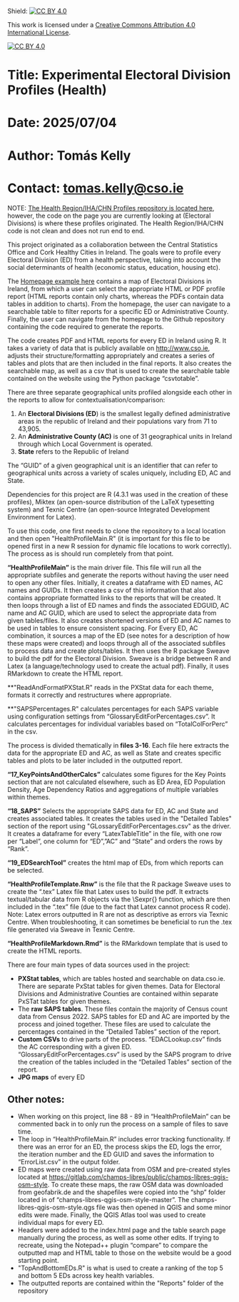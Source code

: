 Shield: [![CC BY 4.0][cc-by-shield]][cc-by]

This work is licensed under a
[Creative Commons Attribution 4.0 International License][cc-by].

[![CC BY 4.0][cc-by-image]][cc-by]

[cc-by]: http://creativecommons.org/licenses/by/4.0/
[cc-by-image]: https://i.creativecommons.org/l/by/4.0/88x31.png
[cc-by-shield]: https://img.shields.io/badge/License-CC%20BY%204.0-lightgrey.svg

# Title: Experimental Electoral Division Profiles (Health)
# Date: 2025/07/04
# Author: Tomás Kelly
# Contact: tomas.kelly@cso.ie

NOTE: <a href="https://github.com/CSOIreland/healthRegionProfiles)">The Health Region/IHA/CHN Profiles repository is located here</a>, however, the code on the page you are currently looking at (Electoral Divisions) is where these profiles originated. The Health Region/IHA/CHN code is not clean and does not run end to end.

This project originated as a collaboration between the Central Statistics Office and Cork Healthy Cities in Ireland. The goals were to profile every Electoral Division (ED) from a health perspective, taking into account the social determinants of health (economic status, education, housing etc). 

The <a href="https://edprofiles.cso.ie/2022/health/index.html">Homepage example here</a> contains a map of Electoral Divisions in Ireland, from which a user can select the appropriate HTML or PDF profile report (HTML reports contain only charts, whereas the PDFs contain data tables in addition to charts). From the homepage, the user can navigate to a searchable table to filter reports for a specific ED or Administrative County. Finally, the user can navigate from the homepage to the Github repository containing the code required to generate the reports. 

The code creates PDF and HTML reports for every ED in Ireland using R. It takes a variety of data that is publicly available on http://www.cso.ie, adjusts their structure/formatting appropriately and creates a series of tables and plots that are then included in the final reports. It also creates the searchable map, as well as a csv that is used to create the searchable table contained on the website using the Python package “csvtotable”. 

There are three separate geographical units profiled alongside each other in the reports to allow for contextualisation/comparison:
1. An **Electoral Divisions (ED**) is the smallest legally defined administrative areas in the republic of Ireland and their populations vary from 71 to 43,905.
2. An **Administrative County (AC)** is one of 31 geographical units in Ireland through which Local Government is operated. 
3. **State** refers to the Republic of Ireland

The “GUID” of a given geographical unit is an identifier that can refer to geographical units across a variety of scales uniquely, including ED, AC and State. 

Dependencies for this project are R (4.3.1 was used in the creation of these profiles), Miktex (an open-source distribution of the LaTeX typesetting system) and Texnic Centre (an open-source Integrated Development Environment  for Latex). 

To use this code, one first needs to clone the repository to a local location and then open "HealthProfileMain.R" (it is important for this file to be opened first in a new R session for dynamic file locations to work correctly). The process as is should run completely from that point. 

**“HealthProfileMain”** is the main driver file. This file will run all the appropriate subfiles and generate the reports without having the user need to open any other files. Initially, it creates a dataframe with ED names, AC names and GUIDs. It then creates a csv of this information that also contains appropriate formatted links to the reports that will be created. It then loops through a list of ED names and finds the associated EDGUID, AC name and AC GUID, which are used to select the appropriate data from given tables/files. It also creates shortened versions of ED and AC names to be used in tables to ensure consistent spacing. For Every ED, AC combination, it sources a map of the ED (see notes for a description of how these maps were created) and loops through all of the associated subfiles to process data and create plots/tables. It then uses the R package Sweave to build the pdf for the Electoral Division. Sweave is a bridge between R and Latex (a language/technology used to create the actual pdf). Finally, it uses RMarkdown to create the HTML report.

**"ReadAndFormatPXStat.R" reads in the PXStat data for each theme, formats it correctly and restructures where appropriate. 

**"SAPSPercentages.R" calculates percentages for each SAPS variable using configuration settings from “GlossaryEditForPercentages.csv”. It calculates percentages for individual variables based on “TotalColForPerc” in the csv. 

The process is divided thematically in **files 3-16**. Each file here extracts the data for the appropriate ED and AC, as well as State and creates specific tables and plots to  be later included in the outputted report. 

**“17_KeyPointsAndOtherCalcs”** calculates some figures for the Key Points section that are not calculated elsewhere, such as ED Area, ED Population Density, Age Dependency Ratios and aggregations of multiple variables within themes.

**“18_SAPS”** Selects the appropriate SAPS data for ED, AC and State and creates associated tables. It creates the tables used in the "Detailed Tables" section of the report using "GLossaryEditForPercentages.csv" as the driver. It creates a dataframe for every “LatexTableTitle” in the file, with one row per “Label”, one column for “ED”,”AC” and “State” and orders the rows by “Rank”.

**“19_EDSearchTool”** creates the html map of EDs, from which reports can be selected.

**“HealthProfileTemplate.Rnw”** is the file that the R package Sweave uses to create the “.tex” Latex file that Latex uses to build the pdf. It extracts textual/tabular data from R objects via the \Sexpr{} function, which are then included in the “.tex” file (due to the fact that Latex cannot process R code). Note: Latex errors outputted in R are not as descriptive as errors via Texnic Centre. When troubleshooting, it can sometimes be beneficial to run the .tex file generated via Sweave in Texnic Centre.

**“HealthProfileMarkdown.Rmd”** is the RMarkdown template that is used to create the HTML reports.

There are four main types of data sources used in the project:
* **PXStat tables**, which are tables hosted and searchable on data.cso.ie. There are separate PxStat tables for given themes. Data for Electoral Divisions and Administrative Counties are contained within separate PxSTat tables for given themes. 
* The **raw SAPS tables**. These files contain the majority of Census count data from Census 2022. SAPS tables for ED and AC are imported by the process and joined together. These files are used to calculate the percentages contained in the “Detailed Tables” section of the report.
* **Custom CSVs** to drive parts of the process. “EDACLookup.csv” finds the AC corresponding with a given ED. “GlossaryEditForPercentages.csv” is used by the SAPS program to drive the creation of the tables included in the “Detailed Tables” section of the report.
* **JPG maps** of every ED

## Other notes:
* When working on this project, line 88 - 89  in “HealthProfileMain” can be commented back in to only run the process on a sample of files to save time. 
* The loop in “HealthProfileMain.R” includes error tracking functionality. If there was an error for an ED, the process skips the ED,  logs the error, the iteration number and the ED GUID and saves the information to “ErrorList.csv” in the output folder.
* ED maps were created using raw data from OSM and pre-created styles located at https://gitlab.com/champs-libres/public/champs-libres-qgis-osm-style. To create these maps, the raw OSM data was downloaded from geofabrik.de and the shapefiles were copied into the “shp” folder located in of “champs-libres-qgis-osm-style-master”. The champs-libres-qgis-osm-style.qgs file was then opened in QGIS and some minor edits were made. Finally, the QGIS Atlas tool was used to create individual maps for every ED.
* Headers were added to the index.html page and the table search page manually during the process, as well as some other edits. If trying to recreate, using the Notepad++ plugin “compare” to compare the outputted map and HTML table to those on the website would be a good starting point. 
* "TopAndBottomEDs.R" is what is used to create a ranking of the top 5 and bottom 5 EDs across key health variables.
* The outputted reports are contained within the "Reports" folder of the repository
